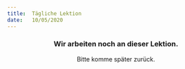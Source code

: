 ```yaml
---
title:  Tägliche Lektion
date:   10/05/2020
---
```


### <center>Wir arbeiten noch an dieser Lektion.</center>
<center>Bitte komme später zurück.</center>